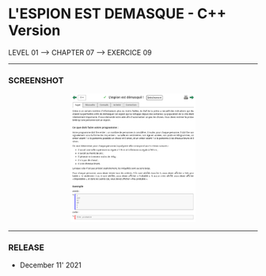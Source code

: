 # L'ESPION EST DEMASQUE - C++ Version
LEVEL 01 --> CHAPTER 07 --> EXERCICE 09

---
### **SCREENSHOT**

<div align="center">
    <img
        src="https://github.com/Ayckinn/CPP/blob/main/FRANCE_IOI/LEVEL_01/Chapter_07/09_espion_demasque/todo.png"
        alt="DEMO"
        style="width:50%">
</div>

---
### **RELEASE**

- December 11' 2021